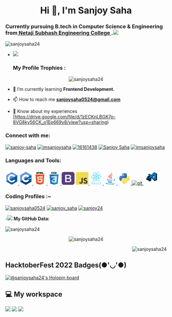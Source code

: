 <h1 align="center">Hi 👋, I'm Sanjoy Saha</h1>
<h3>Currently pursuing B.tech in Computer Science & Engineering from<a href="http://nsec.ac.in"> Netaji Subhash Engineering College </a>.<img src="https://media.giphy.com/media/fYSnHlufseco8Fh93Z/giphy.gif" width="30"></h3>


<p align="left"> <img src="https://komarev.com/ghpvc/?username=sanjoysaha24&label=Profile%20views&color=0e75b6&style=flat" alt="sanjoysaha24" /> </p>

- **<img src="https://media.giphy.com/media/dxIWYNNVCxFXdP76XE/giphy.gif" width="25"> <h3>My Profile Trophies :</h3>**   
 <p align="center"> <img src="https://github-profile-trophy.vercel.app/?username=sanjoysaha24&theme=juicyfresh&row=2&column=3" alt=sanjoysaha24 />


- 🌱 I’m currently learning **Frontend Development.**

- 📫 How to reach me **sanjoysaha0524@gmail.com**

- 📄 Know about my experiences [https://drive.google.com/file/d/1zECKnLBGK7p-8VG8ky56CK_o1Ep669y8/view?usp=sharing)

<h3 align="left">Connect with me:</h3>
<p align="left">
<a href="https://www.linkedin.com/in/sanjoy-saha-a649921b3/" target="blank"><img align="center" src="https://raw.githubusercontent.com/rahuldkjain/github-profile-readme-generator/master/src/images/icons/Social/linked-in-alt.svg" alt="sanjoy-saha" height="30" width="40" /></a>
<a href="https://twitter.com/imsanjoysaha" target="blank"><img align="center" src="https://raw.githubusercontent.com/rahuldkjain/github-profile-readme-generator/master/src/images/icons/Social/twitter.svg" alt="imsanjoysaha" height="30" width="40" /></a>
<a href="https://stackoverflow.com/users/15249318/sanjoy-saha" target="blank"><img align="center" src="https://raw.githubusercontent.com/rahuldkjain/github-profile-readme-generator/master/src/images/icons/Social/stack-overflow.svg" alt="16161438" height="30" width="40" /></a>
<a href="https://www.facebook.com/sanjoy.saha.104203/" target="blank"><img align="center" src="https://raw.githubusercontent.com/rahuldkjain/github-profile-readme-generator/master/src/images/icons/Social/facebook.svg" alt="Sanjoy Saha" height="30" width="40" /></a>
<a href="https://www.instagram.com/imsanjoysaha/" target="blank"><img align="center" src="https://raw.githubusercontent.com/rahuldkjain/github-profile-readme-generator/master/src/images/icons/Social/instagram.svg" alt="imsanjoysaha" height="30" width="40" /></a>


</p>

<h3 align="left">Languages and Tools:</h3>
<p align="left"> <a href="https://www.cprogramming.com/" target="_blank"> <img src="https://raw.githubusercontent.com/devicons/devicon/master/icons/c/c-original.svg" alt="c" width="40" height="40"/> </a> <a href="https://www.w3schools.com/cpp/" target="_blank"> 
<img src="https://raw.githubusercontent.com/devicons/devicon/master/icons/cplusplus/cplusplus-original.svg" alt="cplusplus" width="40" height="40"/> </a>
<a href="https://www.w3.org/html/" target="_blank"> <img src="https://raw.githubusercontent.com/devicons/devicon/master/icons/html5/html5-original-wordmark.svg" alt="html5" width="40" height="40"/>
<a href="https://www.w3schools.com/css/" target="_blank"> <img src="https://raw.githubusercontent.com/devicons/devicon/master/icons/css3/css3-original-wordmark.svg" alt="css3" width="40" height="40"/> </a>
<img src="https://raw.githubusercontent.com/github/explore/80688e429a7d4ef2fca1e82350fe8e3517d3494d/topics/bootstrap/bootstrap.png" width="40" height="40" /> </a> 
<a href="https://developer.mozilla.org/en-US/docs/Web/JavaScript" target="_blank"> 
<img src="https://raw.githubusercontent.com/devicons/devicon/master/icons/javascript/javascript-original.svg" alt="javascript" width="40" height="40"/> </a>
<a href="https://reactjs.org/" target="_blank"> <img src="https://raw.githubusercontent.com/devicons/devicon/master/icons/react/react-original-wordmark.svg" alt="react" width="40" height="40"/> </a>
<a href="https://www.java.com" target="_blank"> <img src="https://raw.githubusercontent.com/devicons/devicon/master/icons/java/java-original.svg" alt="java" width="40" height="40"/> </a>
<a href="https://www.python.org" target="_blank"> <img src="https://raw.githubusercontent.com/devicons/devicon/master/icons/python/python-original.svg" alt="python" width="40" height="40"/>
<a href="https://git-scm.com/" target="_blank"> <img src="https://www.vectorlogo.zone/logos/git-scm/git-scm-icon.svg" alt="git" width="40" height="40"/> </a> 
<img src="https://raw.githubusercontent.com/vscode-icons/vscode-icons/master/images/logo@3x.png" alt="git" width="50" height="50"/>

<p align="left">
<h3 align="left">Coding Profiles :~ </h3>
<a href="https://www.hackerrank.com/sanjoysaha0524" target="blank"><img align="center" src="https://raw.githubusercontent.com/rahuldkjain/github-profile-readme-generator/master/src/images/icons/Social/hackerrank.svg" alt="sanjoysaha0524" height="40" width="40" /></a>
<a href="https://www.leetcode.com/sanjoy_saha" target="blank"><img align="center" src="https://raw.githubusercontent.com/rahuldkjain/github-profile-readme-generator/master/src/images/icons/Social/leet-code.svg" alt="sanjoy_saha" height="40" width="40" /></a>
<a href="https://www.codechef.com/users/sanjoy24" target="blank"><img align="center" src="https://cdn.jsdelivr.net/npm/simple-icons@3.1.0/icons/codechef.svg" alt="sanjoy24" height="40" width="40" /></a>
</p>

-**<img src="https://media.giphy.com/media/jUQHpQ3UjFBfRlQekP/giphy.gif" width="50"> My GitHub Data:**
<p><img align="center" src="https://github-readme-stats.vercel.app/api/top-langs?username=sanjoysaha24&show_icons=true&theme=gotham" alt="sanjoysaha24" /></p>
<p align="center"> <img src="https://github-readme-stats.vercel.app/api?username=sanjoysaha24&langs_count=10&show_icons=true&theme=gotham" alt="sanjoysaha24" /> 
<p align="right"> <img src="https://streak-stats.demolab.com?user=sanjoysaha24&theme=gotham" alt="sanjoysaha24" /></p>

## HacktoberFest 2022 Badges(●'◡'●)
[![@sanjoysaha24's Holopin board](https://holopin.me/sanjoysaha24)](https://holopin.io/@sanjoysaha24)

## 💻 My workspace
  [![](https://img.shields.io/badge/lenovo%20laptop-000000?style=for-the-badge&logo=lenovo&logoColor=white)](https://www.lenovo.com/in/)
  [![](https://img.shields.io/badge/windows_10-%230078D6.svg?&style=for-the-badge&logo=windows&logoColor=white)](https://www.microsoft.com/software-download/windows10)
[![](https://img.shields.io/badge/RAM-8GB-%230071C5.svg?&style=for-the-badge&logoColor=white)]()


